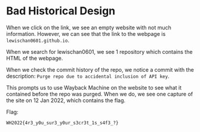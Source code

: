 # Bad Historical Design

When we click on the link, we see an empty website with not much information. However, we can see that the link to the webpage is `lewischan0601.github.io`.

When we search for lewischan0601, we see 1 repository which contains the HTML of the webpage.

When we check the commit history of the repo, we notice a commit with the description: `Purge repo due to accidental inclusion of API key`.

This prompts us to use Wayback Machine on the website to see what it contained before the repo was purged. When we do, we see one capture of the site on 12 Jan 2022, which contains the flag.

Flag:

	WH2022{4r3_y0u_sur3_y0ur_s3cr3t_1s_s4f3_?}
